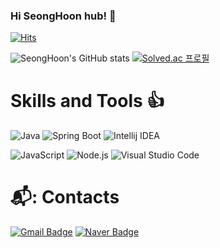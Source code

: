 ### Hi SeongHoon hub! 🌱

[![Hits](https://hits.seeyoufarm.com/api/count/incr/badge.svg?url=https%3A%2F%2Fgithub.com%2FSeongHoonPak&count_bg=%23E8CDA4&title_bg=%23E0BEBE&icon=&icon_color=%23F6D9D9&title=hits&edge_flat=false)](https://hits.seeyoufarm.com)


![SeongHoon's GitHub stats](https://github-readme-stats.vercel.app/api?username=SeongHoonPak&show_icons=true&theme=radical)
[![Solved.ac
프로필](http://mazassumnida.wtf/api/generate_badge?boj=tjdgns7027)](https://solved.ac/tjdgns7027)

# Skills and Tools 👍
![Java](https://img.shields.io/badge/Java-007396.svg?style=for-the-badge&logo=Java&logoColor=white)
![Spring Boot](https://img.shields.io/badge/Spring%20Boot-6DB33F.svg?style=for-the-badge&logo=Spring%20Boot&logoColor=white)
![Intellij IDEA](https://img.shields.io/badge/Intellij%20IDEA-000000.svg?style=for-the-badge&logo=Intellij%20IDEA&logoColor=white)

![JavaScript](https://img.shields.io/badge/JavaScript-F7DF1E.svg?style=for-the-badge&logo=JavaScript&logoColor=black)
![Node.js](https://img.shields.io/badge/Node.js-339933.svg?style=for-the-badge&logo=Node.js&logoColor=black)
![Visual Studio Code](https://img.shields.io/badge/Visual%20Studio%20Code-007ACC.svg?style=for-the-badge&logo=Visual%20Studio%20Code&logoColor=white)

# 📬: Contacts
[![Gmail Badge](https://img.shields.io/badge/Gmail-EA4335.svg?style=for-the-badge&logo=Gmail&logoColor=white&link=mailto:tjdgns33339@gmail.com)](mailto:tjdgns33339@gmail.com)
[![Naver Badge](https://img.shields.io/badge/Naver-03C75A.svg?style=for-the-badge&logo=Naver&logoColor=white&link=mailto:tjdgns7027@naver.com)](mailto:tjdgns7027@naver.com)

<!--
**SeongHoonPak/SeongHoonPak** is a ✨ _special_ ✨ repository because its `README.md` (this file) appears on your GitHub profile.

Here are some ideas to get you started:

- 🔭 I’m currently working on ...
- 🌱 I’m currently learning ...
- 👯 I’m looking to collaborate on ...
- 🤔 I’m looking for help with ...
- 💬 Ask me about ...
- 📫 How to reach me: ...
- 😄 Pronouns: ...
- ⚡ Fun fact: ...
-->
